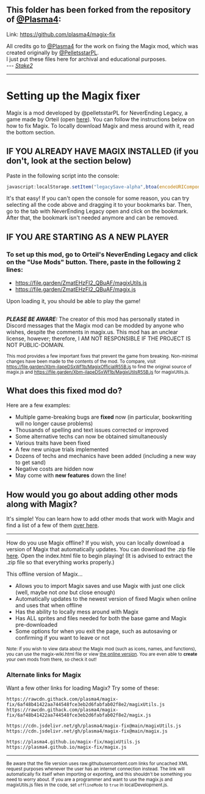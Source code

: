 ## This folder has been forked from the repository of [@Plasma4](https://github.com/plasma4/):
Link: https://github.com/plasma4/magix-fix

All credits go to [@Plasma4](https://github.com/plasma4/) for the work on fixing the Magix mod, which was created originally by [@PelletsstarPL](https://github.com/pelletsstarPL/).<br>
I just put these files here for archival and educational purposes.<br>
\-\-\- *[Stake2](https://github.com/Stake2/)*

-----

# Setting up the Magix fixer
Magix is a mod developed by @pelletsstarPL for NeverEnding Legacy, a game made by Orteil (open [here](https://orteil.dashnet.org/legacy/)). You can follow the instructions below on how to fix Magix. To locally download Magix and mess around with it, read the bottom section.

## IF YOU ALREADY HAVE MAGIX INSTALLED (if you don't, look at the section below)
Paste in the following script into the console:
```js
javascript:localStorage.setItem("legacySave-alpha",btoa(encodeURIComponent(decodeURIComponent(atob(localStorage.getItem("legacySave-alpha"))).replace("Xbm-ilapeDSxWf1b/MagixOfficialR55B.js","ZmatEHzFI2_QBuAF/magix.js").replace("Xbm-ilapeDSxWf1b/MagixUtilsR55B.js","ZmatEHzFI2_QBuAF/magixUtils.js")))),location.reload()
```
It's that easy! If you can't open the console for some reason, you can try selecting all the code above and dragging it to your bookmarks bar. Then, go to the tab with NeverEnding Legacy open and click on the bookmark. After that, the bookmark isn't needed anymore and can be removed.

## IF YOU ARE STARTING AS A NEW PLAYER
### To set up this mod, go to Orteil's NeverEnding Legacy and click on the "Use Mods" button. There, paste in the following 2 lines:
- https://file.garden/ZmatEHzFI2_QBuAF/magixUtils.js
- https://file.garden/ZmatEHzFI2_QBuAF/magix.js

Upon loading it, you should be able to play the game!
##
***PLEASE BE AWARE:*** The creator of this mod has personally stated in Discord messages that the Magix mod can be modded by anyone who wishes, despite the comments in magix.us. This mod has an unclear license, however; therefore, I AM NOT RESPONSIBLE IF THE PROJECT IS NOT PUBLIC-DOMAIN.

<sup>This mod provides a few important fixes that prevent the game from breaking. Non-minimal changes have been made to the contents of the mod. To compare, visit https://file.garden/Xbm-ilapeDSxWf1b/MagixOfficialR55B.js to find the original source of magix.js and https://file.garden/Xbm-ilapeDSxWf1b/MagixUtilsR55B.js for magixUtils.js.</sup>

## What does this fixed mod do?
Here are a few examples:
- Multiple game-breaking bugs are **fixed** now (in particular, bookwriting will no longer cause problems)
- Thousands of spelling and text issues corrected or improved
- Some alternative techs can now be obtained simultaneously
- Various traits have been fixed
- A few new unique trials implemented
- Dozens of techs and mechanics have been added (including a new way to get sand)
- Negative costs are hidden now
- May come with **new features** down the line!
## How would you go about adding other mods along with Magix?
It's simple! You can learn how to add other mods that work with Magix and find a list of a few of them [over here](https://github.com/plasma4/magix-extras/blob/master/README.md).

---
How do you use Magix offline?
If you wish, you can locally download a version of Magix that automatically updates. You can download the .zip file [here](https://github.com/plasma4/magix-fix/archive/refs/heads/main.zip). Open the index.html file to begin playing! (It is advised to extract the .zip file so that everything works properly.)

This offline version of Magix...
- Allows you to import Magix saves and use Magix with just one click (well, maybe not *one* but close enough)
- Automatically updates to the newest version of fixed Magix when online and uses that when offline
- Has the ability to locally mess around with Magix
- Has ALL sprites and files needed for both the base game and Magix pre-downloaded
- Some options for when you exit the page, such as autosaving or confirming if you want to leave or not

<sup>Note: if you wish to view data about the Magix mod (such as icons, names, and functions), you can use the magix-wiki.html file or view [the online version](https://plasma4.github.io/magix-fix/magix-wiki.html). You are even able to **create** your own mods from there, so check it out!</sup>

### Alternate links for Magix
Want a few other links for loading Magix? Try some of these:
```
https://rawcdn.githack.com/plasma4/magix-fix/6af48b41422aa744548fce3eb2d6fabfab02f8e2/magixUtils.js
https://rawcdn.githack.com/plasma4/magix-fix/6af48b41422aa744548fce3eb2d6fabfab02f8e2/magix.js
```
```
https://cdn.jsdelivr.net/gh/plasma4/magix-fix@main/magixUtils.js
https://cdn.jsdelivr.net/gh/plasma4/magix-fix@main/magix.js
```
```
https://plasma4.github.io/magix-fix/magixUtils.js
https://plasma4.github.io/magix-fix/magix.js
```

---
<sup>Be aware that the file version uses raw.githubusercontent.com links for uncached XML request purposes whenever the user has an internet connection instead. The link will automatically fix itself when importing or exporting, and this shouldn't be something you need to worry about. If you are a programmer and want to use the magix.js and magixUtils.js files in the code, set `offlineMode` to `true` in localDevelopment.js.</sup>